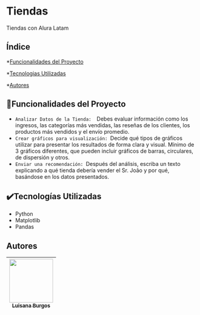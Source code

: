 # Tiendas

Tiendas con Alura Latam
## Índice

*[Funcionalidades del Proyecto](#hammerfuncionalidades-del-proyecto)

*[Tecnologias Utilizadas](#%EF%B8%8Ftecnologias-utilizadas)

*[Autores](#autores)

## :hammer:Funcionalidades del Proyecto

- `Analizar Datos de la Tienda:  `Debes evaluar información como los ingresos, las categorías más vendidas, las reseñas de los clientes, los productos más vendidos y el envío promedio.
- `Crear gráficos para visualización: `Decide qué tipos de gráficos utilizar para presentar los resultados de forma clara y visual. Mínimo de 3 gráficos diferentes, que pueden incluir gráficos de barras, circulares, de dispersión y otros.
- `Enviar una recomendación: `Después del análisis, escriba un texto explicando a qué tienda debería vender el Sr. João y por qué, basándose en los datos presentados.

## ✔️Tecnologías Utilizadas
- Python
- Matplotlib
- Pandas

## Autores
| [<img src="[(https://github.com/lgbmdj77/Tiendas/blob/main/Foto%20de%20Luisana%20Burgos.jpg)]" width=115><br><sub>Luisana Burgos</sub>]((https://github.com/lgbmdj77/Tiendas/blob/main/Foto%20de%20Luisana%20Burgos.jpg)) | 
|  :---: | 
